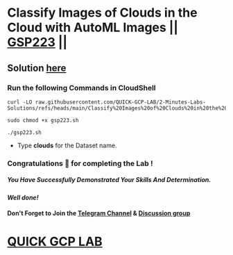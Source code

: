 # Classify Images of Clouds in the Cloud with AutoML Images || [GSP223](https://www.cloudskillsboost.google/focuses/8406?parent=catalog) ||

## Solution [here](https://youtu.be/oVRkruz0t28)

### Run the following Commands in CloudShell

```
curl -LO raw.githubusercontent.com/QUICK-GCP-LAB/2-Minutes-Labs-Solutions/refs/heads/main/Classify%20Images%20of%20Clouds%20in%20the%20Cloud%20with%20AutoML%20Images/gsp223.sh

sudo chmod +x gsp223.sh

./gsp223.sh
```

* Type **clouds** for the Dataset name.

### Congratulations 🎉 for completing the Lab !

##### *You Have Successfully Demonstrated Your Skills And Determination.*

#### *Well done!*

#### Don't Forget to Join the [Telegram Channel](https://t.me/quickgcplab) & [Discussion group](https://t.me/quickgcplabchats)

# [QUICK GCP LAB](https://www.youtube.com/@quickgcplab)

